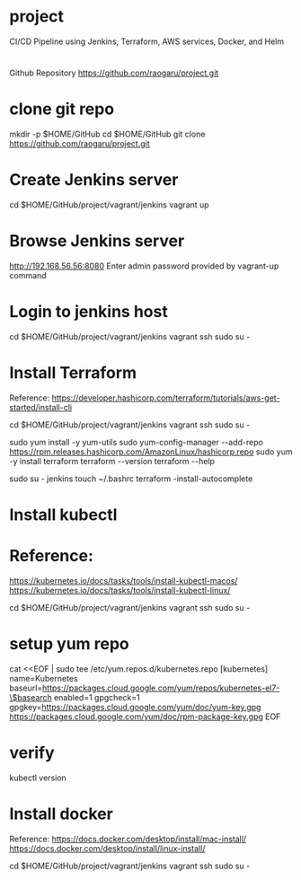 # project
CI/CD Pipeline using Jenkins, Terraform, AWS services, Docker, and Helm

# ################################################################################
Github Repository
https://github.com/raogaru/project.git

# clone git repo
mkdir -p $HOME/GitHub
cd $HOME/GitHub
git clone https://github.com/raogaru/project.git

# ################################################################################
# Create Jenkins server

cd $HOME/GitHub/project/vagrant/jenkins
vagrant up

# Browse Jenkins server
http://192.168.56.56:8080
Enter admin password provided by vagrant-up command

# Login to jenkins host 
cd $HOME/GitHub/project/vagrant/jenkins
vagrant ssh
sudo su - 

# ################################################################################
# Install Terraform

Reference: https://developer.hashicorp.com/terraform/tutorials/aws-get-started/install-cli

cd $HOME/GitHub/project/vagrant/jenkins
vagrant ssh
sudo su -

sudo yum install -y yum-utils
sudo yum-config-manager --add-repo https://rpm.releases.hashicorp.com/AmazonLinux/hashicorp.repo
sudo yum -y install terraform
terraform --version
terraform --help 

sudo su - jenkins
touch ~/.bashrc
terraform -install-autocomplete

# ################################################################################
# Install kubectl

# Reference: 
https://kubernetes.io/docs/tasks/tools/install-kubectl-macos/
https://kubernetes.io/docs/tasks/tools/install-kubectl-linux/

cd $HOME/GitHub/project/vagrant/jenkins
vagrant ssh
sudo su -

# setup yum repo
cat <<EOF | sudo tee /etc/yum.repos.d/kubernetes.repo
[kubernetes]
name=Kubernetes
baseurl=https://packages.cloud.google.com/yum/repos/kubernetes-el7-\$basearch
enabled=1
gpgcheck=1
gpgkey=https://packages.cloud.google.com/yum/doc/yum-key.gpg https://packages.cloud.google.com/yum/doc/rpm-package-key.gpg
EOF

# verify
kubectl version


# ################################################################################
# Install docker

Reference:
https://docs.docker.com/desktop/install/mac-install/
https://docs.docker.com/desktop/install/linux-install/
 
cd $HOME/GitHub/project/vagrant/jenkins
vagrant ssh
sudo su -


# ################################################################################
